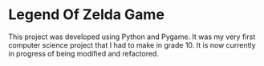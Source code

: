 # Legend Of Zelda Game
This project was developed using Python and Pygame. It was my very first computer science project that I had to make in grade 10.
It is now currently in progress of being modified and refactored.
